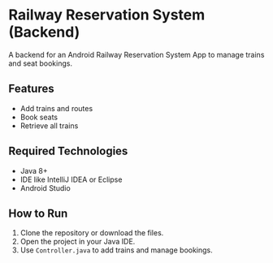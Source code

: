 # Railway Reservation System (Backend)

A backend for an Android Railway Reservation System App to manage trains and seat bookings.

## Features
- Add trains and routes
- Book seats
- Retrieve all trains

## Required Technologies
- Java 8+
- IDE like IntelliJ IDEA or Eclipse
- Android Studio

## How to Run
1. Clone the repository or download the files.
2. Open the project in your Java IDE.
3. Use `Controller.java` to add trains and manage bookings.

